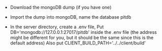 - Download the mongoDB dump (if you have one)
- Import the dump into mongoDB, name the database pitdb

- In the server directory, create a .env file, Put DB='mongodb://127.0.0.1:27017/pitdb' inside the .env file (the address might be different for you, but it should be the same since this is the default address) Also put CLIENT_BUILD_PATH='../../client/build'
